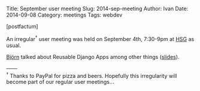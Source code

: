 Title: September user meeting
Slug: 2014-sep-meeting
Author: Ivan
Date: 2014-09-08
Category: meetings
Tags: webdev

[postfactum]

An irregular<sup>†</sup> user meeting was held on September 4th, 7:30-9pm at 
[HSG](http://hackerspace.sg) as usual.

[Björn](https://github.com/gaqzi) talked about Reusable Django Apps among other
things ([slides](https://speakerdeck.com/gaqzi/reusable-django-apps)).

───<br/>
<sup>†</sup> Thanks to PayPal for pizza and beers. Hopefully this irregularity
will become part of our regular user meetings... 
